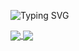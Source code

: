 ![Typing SVG](https://readme-typing-svg.demolab.com?font=Fira+Code&pause=1000&center=%E9%94%99%E8%AF%AF%E7%9A%84&vCenter=%E9%94%99%E8%AF%AF%E7%9A%84&repeat=%E7%9C%9F%E7%9A%84&random=%E9%94%99%E8%AF%AF%E7%9A%84&width=435&lines=XSS%E5%8D%9A%E5%AE%A2https%3A%2F%2Fblog.xsx.tw%2F)

<!--
**xsxtw/xsxtw** is a ✨ _special_ ✨ repository because its `README.md` (this file) appears on your GitHub profile.

Here are some ideas to get you started:

- 🔭 I’m currently working on ...
- 🌱 I’m currently learning ...
- 👯 I’m looking to collaborate on ...
- 🤔 I’m looking for help with ...
- 💬 Ask me about ...
- 📫 How to reach me: ...
- 😄 Pronouns: ...
- ⚡ Fun fact: ...
-->
<a href="https://github.com/xsxtw/Mail-Probe">
  <img align="center" src="https://github-readme-stats.vercel.app/api/pin/?username=xsxtw&theme=dracula&repo=Mail-Probe" />
</a>
<a href="https://github.com/xsxtw/Mail-Probe">
  <img align="center" src="https://github-readme-stats.vercel.app/api/pin/?username=xsxtw&theme=dracula&repo=xss_flash" />
</a>
